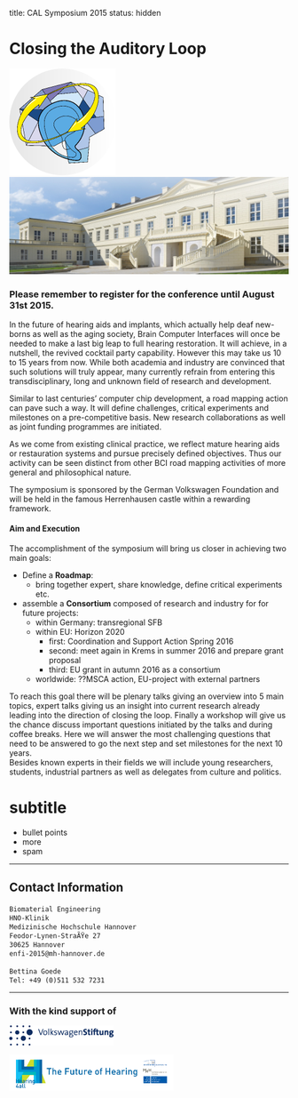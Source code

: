 title: CAL Symposium 2015
status: hidden

# Closing the Auditory Loop 


![Logo CAL 2015](04_cal-symposium-2015/cal23.png) 
![Schloss Herrenhausen](04_cal-symposium-2015/SSH_small.png)

### Please remember to register for the conference until August 31st 2015.


In the future of hearing aids and implants, which actually help deaf new-borns as well as the aging society, Brain Computer Interfaces will once be needed to make a last big leap to full hearing restoration. It will achieve, in a nutshell, the revived cocktail party capability. However this may take us 10 to 15 years from now. While both academia and industry are convinced that such solutions will truly appear, many currently refrain from entering this transdisciplinary, long and unknown field of research and development.

Similar to last centuries’ computer chip development, a road mapping action can pave such a way. It will define challenges, critical experiments and milestones on a pre-competitive basis. New research collaborations as well as joint funding programmes are initiated.

As we come from existing clinical practice, we reflect mature hearing aids or restauration systems and pursue precisely defined objectives. Thus our activity can be seen distinct from other BCI road mapping activities of more general and philosophical nature.

The symposium is sponsored by the German Volkswagen Foundation and will be held in the famous Herrenhausen castle within a rewarding framework.

#### Aim and Execution

The accomplishment of the symposium will bring us closer in achieving two main goals:

- Define a **Roadmap**: 
  - bring together expert, share knowledge, define critical experiments etc.
- assemble a **Consortium** composed of research and industry for for future projects: 
  - within Germany: transregional SFB
  - within EU: Horizon 2020 
    - first: Coordination and Support Action Spring 2016 
    - second: meet again in Krems in summer 2016 and prepare grant proposal
    - third: EU grant in autumn 2016 as a consortium
  - worldwide: ??MSCA action, EU-project with external partners

To reach this goal there will be plenary talks giving an overview into 5 main topics, expert talks giving us an insight into current research already leading into the direction of closing the loop. Finally a workshop will give us the chance discuss important questions initiated by the talks and during coffee breaks. Here we will answer the most challenging questions that need to be answered to go the next step and set milestones for the next 10 years.  
Besides known experts in their fields we will include young researchers, students, industrial partners as well as delegates from culture and politics.

# subtitle

- bullet points
- more
- spam

----

Contact Information
-------------------

```
Biomaterial Engineering
HNO-Klinik
Medizinische Hochschule Hannover
Feodor-Lynen-StraÃŸe 27
30625 Hannover
enfi-2015@mh-hannover.de

Bettina Goede
Tel: +49 (0)511 532 7231
```


----------------------------
### With the kind support of

![Logo VW Stiftung](04_cal-symposium-2015/LogoVW.gif)

![Logo Hearing4all](04_cal-symposium-2015/h4a_logo_long3.png)
